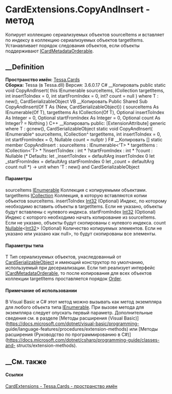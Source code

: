 # CardExtensions.CopyAndInsert<T> \- метод
Копирует коллекцию сериализуемых объектов sourceItems и вставляет по индексу в
коллекцию сериализуемых объектов targetItems. Устанавливает порядок следования
объектов, если объекты поддерживают
[ICardMetadataOrderable](T_Tessa_Cards_ICardMetadataOrderable.htm).
## __Definition
 **Пространство имён:** [Tessa.Cards](N_Tessa_Cards.htm)  
 **Сборка:** Tessa (в Tessa.dll) Версия: 3.6.0.17
C# __Копировать
     public static void CopyAndInsert<T>(
    	this IEnumerable<T> sourceItems,
    	ICollection<T> targetItems,
    	int insertToIndex = 0,
    	int startFromIndex = 0,
    	int? count = null
    )
    where T : new(), CardSerializableObject
VB __Копировать
    <ExtensionAttribute>
    Public Shared Sub CopyAndInsert(Of T As {New, CardSerializableObject}) ( 
    	sourceItems As IEnumerable(Of T),
    	targetItems As ICollection(Of T),
    	Optional insertToIndex As Integer = 0,
    	Optional startFromIndex As Integer = 0,
    	Optional count As Integer? = Nothing
    )
C++ __Копировать
     public:
    [ExtensionAttribute]
    generic<typename T>
    where T : gcnew(), CardSerializableObject
    static void CopyAndInsert(
    	IEnumerable<T>^ sourceItems, 
    	ICollection<T>^ targetItems, 
    	int insertToIndex = 0, 
    	int startFromIndex = 0, 
    	Nullable<int> count = nullptr
    )
F# __Копировать
     [<ExtensionAttribute>]
    static member CopyAndInsert : 
            sourceItems : IEnumerable<'T> * 
            targetItems : ICollection<'T> * 
            ?insertToIndex : int * 
            ?startFromIndex : int * 
            ?count : Nullable<int> 
    (* Defaults:
            let _insertToIndex = defaultArg insertToIndex 0
            let _startFromIndex = defaultArg startFromIndex 0
            let _count = defaultArg count null
    *)
    -> unit  when 'T : new() and CardSerializableObject
#### Параметры
sourceItems
[IEnumerable](https://learn.microsoft.com/dotnet/api/system.collections.generic.ienumerable-1)<T>
    Коллекция с копируемыми объектами.
targetItems
[ICollection](https://learn.microsoft.com/dotnet/api/system.collections.generic.icollection-1)<T>
     Коллекция, в которую вставляются копии объектов sourceItems. 
insertToIndex [Int32](https://learn.microsoft.com/dotnet/api/system.int32)
(Optional)
     Индекс, по которому необходимо вставить объекты в targetItems. Если не указано, объекты будут вставлены с нулевого индекса. 
startFromIndex [Int32](https://learn.microsoft.com/dotnet/api/system.int32)
(Optional)
     Индекс с которого необходимо начать копирование из sourceItems. Если не указано, объекты будут скопированы с нулевого индекса. 
count
[Nullable](https://learn.microsoft.com/dotnet/api/system.nullable-1)<[Int32](https://learn.microsoft.com/dotnet/api/system.int32)>
(Optional)
     Количество копируемых элементов. Если не указано или указано как null>, то будут скопированы все элементы. 
#### Параметры типа
T
     Тип сериализуемых объектов, унаследованный от [CardSerializableObject](T_Tessa_Cards_CardSerializableObject.htm) и имеющий конструктор по умолчанию, используемый при десериализации. Если тип реализует интерфейс [ICardMetadataOrderable](T_Tessa_Cards_ICardMetadataOrderable.htm), то после копирования для всех объектов коллекции targetItems проставляется порядок [Order](P_Tessa_Cards_ICardMetadataOrderable_Order.htm). 
#### Примечание об использовании
В Visual Basic и C# этот метод можно вызывать как метод экземпляра для любого
объекта типа
[IEnumerable](https://learn.microsoft.com/dotnet/api/system.collections.generic.ienumerable-1)<T>.
При вызове метода для экземпляра следует опускать первый параметр.
Дополнительные сведения см. в разделе [Методы расширения (Visual
Basic)](https://docs.microsoft.com/dotnet/visual-basic/programming-
guide/language-features/procedures/extension-methods) или [Методы расширения
(Руководство по программированию в
C#)](https://docs.microsoft.com/dotnet/csharp/programming-guide/classes-and-
structs/extension-methods).
##  __См. также
#### Ссылки
[CardExtensions - ](T_Tessa_Cards_CardExtensions.htm)
[Tessa.Cards - пространство имён](N_Tessa_Cards.htm)

